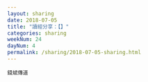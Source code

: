 ```yaml
---
layout: sharing
date: 2018-07-05
title: "讀經分享：【】"
categories: sharing
weekNum: 24
dayNum: 4
permalink: /sharing/2018-07-05-sharing.html
---
```


`錢斌傳道`
